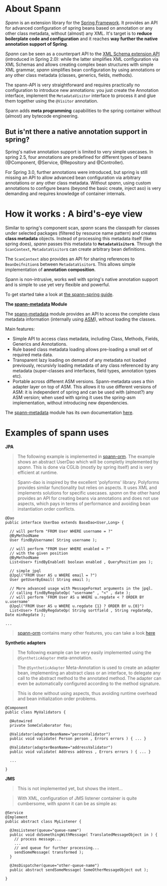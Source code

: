 

# About Spann #

_Spann_ is an extension library for the [Spring Framework](http://www.springsource.org).
It provides an API for advanced configuration of spring beans based on annotation or any other class metadata,
without (almost) any XML. It's target is to **reduce boilerplate code and configuration** and it reaches **way further the native annotation support of Spring**.

_Spann_ can be seen as a counterpart API to the [XML Schema extension API](http://static.springsource.org/spring/docs/3.0.3.RELEASE/spring-framework-reference/html/extensible-xml.html)
(introduced in Spring 2.0): while the latter simplifies XML configuration via XML Schemas
and allows creating complex bean structures with simple XML grammar, _spann_ simplifies bean configuration
by using annotations or any other class metadata (classes, generics, fields, methods).

The spann-API is very straightforward and requires practically no configuration to introduce
new annotations: you just create the Annotation interface, implement the `MetadataVisitor` interface to process it and glue them together using the `@Visitor` annotation.

Spann adds **meta programming** capabilities to the spring container without (almost) any bytecode engineering.

## But is'nt there a native annotation support in spring? ##

Spring's native annotation support is limited to very simple usecases. In spring 2.5, four
annotations are predefined for different types of beans (@Component, @Service, @Repository and @Controller).

For Spring 3.0, further annotations were introduced, but spring is still missing an API to
allow advanced bean configuration via arbitrary annotations or any other class metadata.
Without _spann_, using custom annotations to configure beans (beyond the basic create, inject aso)
is very demanding and requires knowledge of container internals.

# How it works : A bird's-eye view #

Similar to spring's component scan, _spann_ scans the classpath for classes under selected packages
(filtered by resource name pattern) and creates **class metadata** objects.
Instead of processing this metadata itself (like spring does), _spann_ passes this
metadata to **`MetadataVisitor`s**. Through the `ScanContext`, `MetadataVisitor`s can create arbitrary
bean definitions.

The `ScanContext` also provides an API for sharing references to `BeanDeifnition`s between
`MetadataVisitor`s. This allows simple implementation of **annotation composition**.

Spann is non-intrusive, works well with spring's native annotation support and is simple to use
yet very flexible and powerful.

To get started take a look at [the spann-spring guide](SpannSpring.md).

**The [spann-metadata](SpannMetadata.md) Module**

The [spann-metadata](SpannMetadata.md) module provides an API to access the complete class metadata
information (internally using [ASM](http://asm.ow2.org/)), without loading the classes.

Main features:

  * Simple API to access class metadata, including Class, Methods, Fields, Generics and Annotations.
  * Rule based class metadata loading allows pre-loading a small set of required meta data.
  * Transparent lazy loading on demand of any metadata not loaded previously, recursivly loading metadata of any class referenced by any metadata (super-classes and interfaces, field types, annotation types etc).
  * Portable across different ASM versions. Spann-metadata uses a thin adapter layer on top of ASM. This allows it to use different versions of ASM: it is independent of spring and can be used with (almost?) any ASM version; when used with spring it uses the spring-asm implementation, without introducing new dependencies.

The [spann-metadata](SpannMetadata.md) module has its own documentation [here](SpannMetadata.md).



# Examples of spann uses #

**JPA**

> The following example is implemented in [spann-orm](SpannOrm.md).
> The example shows an abstract UserDao which will be completly implemented by _spann_.
> This is done via CGLib (mostly by spring itself) and is very efficient at runtime.

> Spann-dao is inspired by the  excellent 'polyforms' library. Polyforms provides similar
> functionality but relies on aspects. It uses XML and implements solutions for specific usecases.
> _spann_ on the other hand provides an API for creating beans via annotations and does not use
> aspects, which pays in terms of performance and avoiding bean instantiation order conflicts.

```
@Dao
public interface UserDao extends BaseDao<User,Long> {

  // will perform "FROM User WHERE username = ?"
  @ByMethodName
  User findByUsername( String username );

  // will perform "FROM User WHERE enabled = ?"
  // with the given position
  @ByMethodName
  List<User> findByEnabled( boolean enabled , QueryPosition pos );

  // simple jpql
  @Jpql("FROM User AS u WHERE email = ?")
  User getUserByEmail( String email );

  // More advanced usage with MessageFormat arguments in the jpql.
  // calling findByRegdateOp( "username" , "<" , date );
  // will perform 'FROM User AS u WHERE u.regdate < ? ORDER BY u.username'
  @Jpql("FROM User AS u WHERE u.regdate {1} ? ORDER BY u.{0}")
  List<User> findByRegdateOp( String sortfield , String regdateOp, Date minRegdate );

...

```

> [spann-orm](SpannOrm.md) contains many other features, you can take a look [here](SpannOrm.md)

**Synthetic adapters**

> The following example can be very easily implemented using the `@SyntheticAdapter` meta-annotation.

> The `@SyntheticAdapter` Meta-Annotation is used to create an adapter bean, implementing an abstract class or an interface, to delegate
> any call to the abstract method to the annotated method. The adapter can even be automatically configured according to the method signature.

> This is done without using aspects, thus avoiding runtime overhead and bean initialization order problems.

```
@Component
public class MyValidators {

  @Autowired
  private SomeColaborator foo;

  @Validator(adapterBeanName="personValidator")
  public void validate( Person person , Errors errors ) { ... }

  @Validator(adapterBeanName="addressValidator")
  public void validate( Address address , Errors errors ) { ... }

  ...

} 
```

**JMS**

> This is not implemented yet, but shows the intent...

> With XML, configuration of JMS listener container is quite cumbersome,
> with _spann_ it can be as simple as:
```
@Service
@Implement
public abstract class MyListener {

  @JmsListener(queue="queue-name")
  public void doSomethingWithMessage( TranslatedMessageObject in ) {
    // process message...
    ...
    // and queue for further processing... 
    sendSomeMessage( transformed );
  }
  
  @JmsDispatcher(queue="other-queue-name")
  public abstract sendSomeMessage( SomeOtherMessageObject out ); 
  
}
```